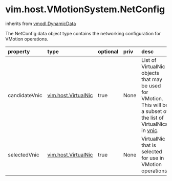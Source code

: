 vim.host.VMotionSystem.NetConfig
================================
inherits from [vmodl.DynamicData](docs/vmodl.DynamicData.md)


The NetConfig data object type contains the networking   configuration for VMotion operations.

| property | type | optional | priv | desc |
|:---------|:-----|:---------|:-----|:-----|
| candidateVnic | [vim.host.VirtualNic](vim.host.VirtualNic.md "vim.host.VirtualNic") | true | None | List of VirtualNic objects that may be used for VMotion.   This will be a subset of the list of VirtualNics in   <a href="vim.host.NetworkInfo.md#vnic">vnic</a>. |
| selectedVnic | [vim.host.VirtualNic](vim.host.VirtualNic.md "vim.host.VirtualNic") | true | None | VirtualNic that is selected for use in VMotion operations. |


